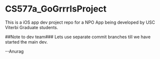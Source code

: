 # CS577a_GoGrrrlsProject
This is a iOS app dev project repo for a NPO App being developed by USC Viterbi Graduate students.

##Note to dev team### Lets use separate commit branches till we have started the main dev. 

--Anurag

